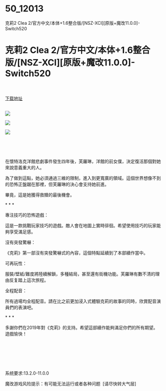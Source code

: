 # 50_12013
克莉2 Clea 2/官方中文/本体+1.6整合版/[NSZ-XCI][原版+魔改11.0.0]-Switch520
# 克莉2 Clea 2/官方中文/本体+1.6整合版/[NSZ-XCI][原版+魔改11.0.0]-Switch520
 <br/></br>
[下载地址](https://www.switch520.cc/article/12013 "下载地址")
<br/></br>

<p><strong><img src="https://www.switch520.cc/muke_img/upload_art_editor_20210326-1_a73bb75036e7d091a0218b766d2a3f55.jpg"></strong></p>
<p><strong><img src="https://www.switch520.cc/muke_img/upload_art_editor_20210326-1_c51d0113465b8bb77b3e22924d15c4c5.jpg"></strong></p>
<p><strong><img src="https://www.switch520.cc/muke_img/upload_art_editor_20210326-1_d45cbc7dae6009e65ea2debdecdd1eae.jpg"></strong></p>
<p>&nbsp;</p>
<p>&nbsp;</p>
<p>在懷特洛克洋館悲劇事件發生四年後，芙羅琳，洋館的前女僕，決定復活那個對她來說意義重大的人。</p>
<p>為了做到這點，她必須通過三維的限制，進入到更寬廣的領域。這個世界想像不到的恐怖正盤踞在那裡，但芙羅琳的決心會支持她前進。</p>
<p>畢竟，這是她獲得救贖的最後機會。</p>
<p>* * *</p>
<p>專注技巧的恐怖遊戲：</p>
<p>這是一款挑戰玩家技巧的遊戲。敵人會在地圖上實時徘徊。希望使用技巧的玩家能夠享受滿足感。</p>
<p>沒有突發驚嚇：</p>
<p>《克莉》第一部沒有突發驚嚇式的內容，這個特點延續到了本部續作當中。</p>
<p>可再玩性：</p>
<p>服裝/壁紙/難度將陸續解鎖，多種結局，甚至還有街機功能。芙羅琳有數不清的理由反复踏上這次旅程。</p>
<p>全程配音：</p>
<p>所有過場均全程配音。請在比之前更加浸入式體驗克莉的故事的同時，欣賞配音演員們的表演吧。</p>
<p>* * *</p>
<p>多謝你們在2019年對《克莉》的支持。希望這部續作能夠滿足你們的所有期望。遊戲愉快！</p>
<p>&nbsp;</p>
<p><strong>&nbsp;</strong></p>
<p>&nbsp;</p>
<p>系统要求:13.2.0-11.0.0</p>
<p>魔改游戏风险提示：有可能无法运行或者各种问题 &nbsp;[请尽快转大气层]</p>



